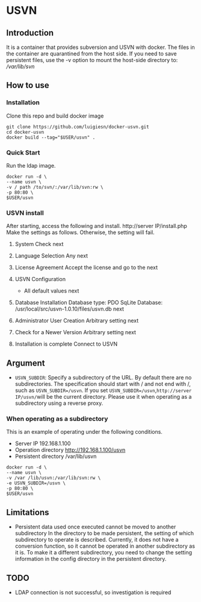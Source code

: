 USVN
================

## Introduction
It is a container that provides subversion and USVN with docker.
The files in the container are quarantined from the host side. If you need to save persistent files, use the -v option to mount the host-side directory to:
*/var/lib/svn*

How to use
------
### Installation
Clone this repo and build docker image
```
git clone https://github.com/luigiesn/docker-usvn.git
cd docker-usvn
docker build --tag="$USER/usvn" .
```
### Quick Start
Run the ldap image.
```
docker run -d \
--name usvn \
-v / path /to/svn/:/var/lib/svn:rw \
-p 80:80 \
$USER/usvn
```
### USVN install
After starting, access the following and install.
http://server IP/install.php
Make the settings as follows. Otherwise, the setting will fail.

1. System Check
    next

2. Language Selection
    Any
    next

3. License Agreement
    Accept the license and go to the next

4. USVN Configuration
    * All default values
    next

5. Database Installation
    Database type: PDO SqLite
    Database: /usr/local/src/usvn-1.0.10/files/usvn.db
    next

6. Administrator User Creation
    Arbitrary setting
    next

7. Check for a Newer Version
    Arbitrary setting
    next

8. Installation is complete
    Connect to USVN

## Argument

+ `USVN_SUBDIR`:
    Specify a subdirectory of the URL. By default there are no subdirectories.
    The specification should start with / and not end with /, such as `USVN_SUBDIR=/usvn`.
    If you set `USVN_SUBDIR=/usvn`,` http://server IP/usvn/ `will be the current directory.
    Please use it when operating as a subdirectory using a reverse proxy.

### When operating as a subdirectory

This is an example of operating under the following conditions.

+ Server IP 192.168.1.100
+ Operation directory http://192.168.1.100/usvn
+ Persistent directory /var/lib/usvn
```
docker run -d \
--name usvn \
-v /var /lib/usvn:/var/lib/svn:rw \
-e USVN_SUBDIR=/usvn \
-p 80:80 \
$USER/usvn
```
## Limitations
+ Persistent data used once executed cannot be moved to another subdirectory
In the directory to be made persistent, the setting of which subdirectory to operate is described.
Currently, it does not have a conversion function, so it cannot be operated in another subdirectory as it is.
To make it a different subdirectory, you need to change the setting information in the config directory in the persistent directory.

## TODO
+ LDAP connection is not successful, so investigation is required
